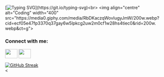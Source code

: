 [![Typing SVG](https://readme-typing-svg.herokuapp.com?size=25&duration=3000&color=20D2D6&multiline=true&height=100&lines=Hello+there+I'm+Ankit++%F0%9F%98%81;Welcome+to+my+github+profile!)](https://git.io/typing-svg)<br>
<img align="centre" alt="Coding" width="400" src="https://media0.giphy.com/media/RbDKaczqWovIugyJmW/200w.webp?cid=ecf05e47fp3370q37gay6w5lpkcg2uw2m0cf1w28hs4tiec0&rid=200w.webp&ct=g">
<h3 align="left">Connect with me:</h3>
<p align="left">

<a href="https://www.linkedin.com/in/ankit-kanyal-a3545a208/" target="blank"><img align="center" src="https://upload.wikimedia.org/wikipedia/commons/thumb/f/f8/LinkedIn_icon_circle.svg/2048px-LinkedIn_icon_circle.svg.png" alt="" height="30" width="40" style="color:red;" /></a>
<a href="https://www.instagram.com/_ankit_kanyal/" target="blank"><img align="center" src="https://upload.wikimedia.org/wikipedia/commons/thumb/a/a5/Instagram_icon.png/2048px-Instagram_icon.png" alt="" height="30" width="40" style="color:red;" /></a>

</p>

[![GitHub Streak](https://github-readme-streak-stats.herokuapp.com/?user=Ankitkanyal1)](https://git.io/streak-stats)
<br>
<
